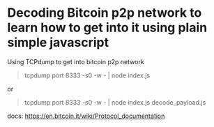 # Decoding Bitcoin p2p network to learn how to get into it using plain simple javascript

Using TCPdump to get into bitcoin p2p network

> tcpdump port 8333 -s0 -w - | node index.js

or

> tcpdump port 8333 -s0 -w - | node index.js decode_payload.js

docs:
https://en.bitcoin.it/wiki/Protocol_documentation
